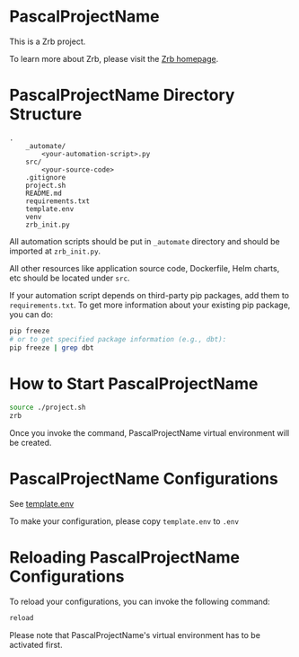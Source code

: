 # PascalProjectName

This is a Zrb project.

To learn more about Zrb, please visit the [Zrb homepage](https://pypi.org/project/zrb/).

# PascalProjectName Directory Structure

```
.
    _automate/
        <your-automation-script>.py
    src/
        <your-source-code>
    .gitignore
    project.sh
    README.md
    requirements.txt
    template.env
    venv
    zrb_init.py
```

All automation scripts should be put in `_automate` directory and should be imported at `zrb_init.py`.

All other resources like application source code, Dockerfile, Helm charts, etc should be located under `src`.

If your automation script depends on third-party pip packages, add them to `requirements.txt`. To get more information about your existing pip package, you can do:

```bash
pip freeze
# or to get specified package information (e.g., dbt):
pip freeze | grep dbt
```


# How to Start PascalProjectName

```bash
source ./project.sh
zrb
```

Once you invoke the command, PascalProjectName virtual environment will be created.

# PascalProjectName Configurations

See [template.env](template.env)

To make your configuration, please copy `template.env` to `.env`


# Reloading PascalProjectName Configurations

To reload your configurations, you can invoke the following command:

```bash
reload
```

Please note that PascalProjectName's virtual environment has to be activated first.